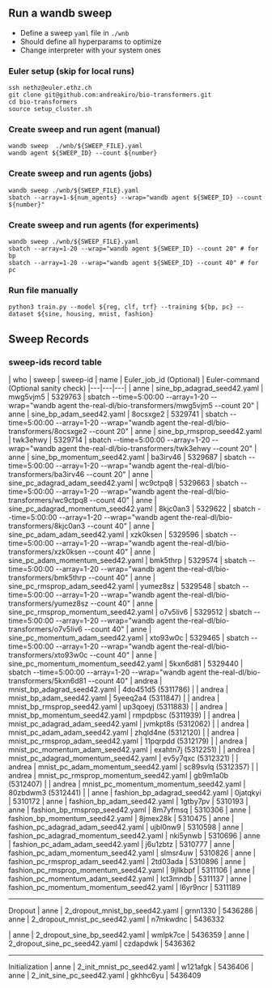 ## Run a wandb sweep

- Define a sweep `yaml` file in `./wnb`
- Should define all hyperparams to optimize
- Change interpreter with your system ones

### Euler setup (skip for local runs)
```
ssh nethz@euler.ethz.ch
git clone git@github.com:andreakiro/bio-transformers.git
cd bio-transformers
source setup_cluster.sh
```

### Create sweep and run agent (manual)
```
wandb sweep  ./wnb/${SWEEP_FILE}.yaml
wandb agent ${SWEEP_ID} --count ${number}
```

### Create sweep and run agents (jobs)
```
wandb sweep ./wnb/${SWEEP_FILE}.yaml
sbatch --array=1-${num_agents} --wrap="wandb agent ${SWEEP_ID} --count ${number}"
```

### Create sweep and run agents (for experiments)
```
wandb sweep ./wnb/${SWEEP_FILE}.yaml
sbatch --array=1-20 --wrap="wandb agent ${SWEEP_ID} --count 20" # for bp
sbatch --array=1-20 --wrap="wandb agent ${SWEEP_ID} --count 40" # for pc
```

### Run file manually
```
python3 train.py --model ${reg, clf, trf} --training ${bp, pc} --dataset ${sine, housing, mnist, fashion}
```

## Sweep Records
### sweep-ids record table
| who | sweep | sweep-id | name | Euler_job_id (Optional) | Euler-command (Optional sanity check)
|---|---|---|
| anne | sine_bp_adagrad_seed42.yaml | mwg5vjm5 | 5329763 | sbatch --time=5:00:00 --array=1-20 --wrap="wandb agent the-real-dl/bio-transformers/mwg5vjm5 --count 20"
| anne | sine_bp_adam_seed42.yaml | 8ocsxge2 | 5329741 | sbatch --time=5:00:00 --array=1-20 --wrap="wandb agent the-real-dl/bio-transformers/8ocsxge2 --count 20"
| anne | sine_bp_rmsprop_seed42.yaml | twk3ehwy | 5329714 | sbatch --time=5:00:00 --array=1-20 --wrap="wandb agent the-real-dl/bio-transformers/twk3ehwy --count 20"
| anne | sine_bp_momentum_seed42.yaml | ba3irv46 | 5329687 | sbatch --time=5:00:00 --array=1-20 --wrap="wandb agent the-real-dl/bio-transformers/ba3irv46 --count 20"
| anne | sine_pc_adagrad_adam_seed42.yaml | wc9ctpq8 | 5329663 | sbatch --time=5:00:00 --array=1-20 --wrap="wandb agent the-real-dl/bio-transformers/wc9ctpq8 --count 40"
| anne | sine_pc_adagrad_momentum_seed42.yaml | 8kjc0an3 | 5329622 | sbatch --time=5:00:00 --array=1-20 --wrap="wandb agent the-real-dl/bio-transformers/8kjc0an3 --count 40"
| anne | sine_pc_adam_adam_seed42.yaml | xzk0ksen | 5329596 | sbatch --time=5:00:00 --array=1-20 --wrap="wandb agent the-real-dl/bio-transformers/xzk0ksen --count 40"
| anne | sine_pc_adam_momentum_seed42.yaml | bmk5thrp | 5329574 | sbatch --time=5:00:00 --array=1-20 --wrap="wandb agent the-real-dl/bio-transformers/bmk5thrp --count 40"
| anne | sine_pc_rmsprop_adam_seed42.yaml | yumez8sz | 5329548 | sbatch --time=5:00:00 --array=1-20 --wrap="wandb agent the-real-dl/bio-transformers/yumez8sz --count 40"
| anne | sine_pc_rmsprop_momentum_seed42.yaml | o7v5liv6 | 5329512 | sbatch --time=5:00:00 --array=1-20 --wrap="wandb agent the-real-dl/bio-transformers/o7v5liv6 --count 40"
| anne | sine_pc_momentum_adam_seed42.yaml | xto93w0c | 5329465 | sbatch --time=5:00:00 --array=1-20 --wrap="wandb agent the-real-dl/bio-transformers/xto93w0c --count 40"
| anne | sine_pc_momentum_momentum_seed42.yaml | 5kxn6d81 | 5329440 | sbatch --time=5:00:00 --array=1-20 --wrap="wandb agent the-real-dl/bio-transformers/5kxn6d81 --count 40"
| andrea | mnist_bp_adagrad_seed42.yaml | 4do451d5 (5311786) |
| andrea | mnist_bp_adam_seed42.yaml | 5yeeq2a4 (5311847) |
| andrea | mnist_bp_rmsprop_seed42.yaml | up3qoeyj (5311883) |
| andrea | mnist_bp_momentum_seed42.yaml | rmpdpbsc (5311939) |
| andrea | mnist_pc_adagrad_adam_seed42.yaml | jvmkpt8s (5312062) |
| andrea | mnist_pc_adam_adam_seed42.yaml | zhqld4ne (5312120) |
| andrea | mnist_pc_rmsprop_adam_seed42.yaml | 11pqrpdd (5312179) |
| andrea | mnist_pc_momentum_adam_seed42.yaml | exahtn7j (5312251) |
| andrea | mnist_pc_adagrad_momentum_seed42.yaml | ev5y7qxc (5312321) |
| andrea | mnist_pc_adam_momentum_seed42.yaml | sc89svlq (5312357) |
| andrea | mnist_pc_rmsprop_momentum_seed42.yaml | gb9m1a0b (5312407) |
| andrea | mnist_pc_momentum_momentum_seed42.yaml | 80zbdwm3 (5312441) |
| anne | fashion_bp_adagrad_seed42.yaml | 0jatqkyi | 5310172
| anne | fashion_bp_adam_seed42.yaml | 1gtby7pv | 5310193
| anne | fashion_bp_rmsprop_seed42.yaml | 8m7yfmsq | 5310306
| anne | fashion_bp_momentum_seed42.yaml | 8jmex28k | 5310475
| anne | fashion_pc_adagrad_adam_seed42.yaml | ujbl0nw9 | 5310598
| anne | fashion_pc_adagrad_momentum_seed42.yaml | nki5ynwb | 5310696
| anne | fashion_pc_adam_adam_seed42.yaml | j6u1zbtz | 5310777
| anne | fashion_pc_adam_momentum_seed42.yaml | slmsr4uw | 5310826
| anne | fashion_pc_rmsprop_adam_seed42.yaml | 2td03ada | 5310896
| anne | fashion_pc_rmsprop_momentum_seed42.yaml | 9jllkbpf | 5311106
| anne | fashion_pc_momentum_adam_seed42.yaml | lct3mndb | 5311137
| anne | fashion_pc_momentum_momentum_seed42.yaml | l6yr9ncr | 5311189

---
Dropout
| anne | 2_dropout_mnist_bp_seed42.yaml | grnn1330 | 5436286
| anne | 2_dropout_mnist_pc_seed42.yaml | n7mkwdnc | 5436332

| anne | 2_dropout_sine_bp_seed42.yaml | wmlpk7ce | 5436359
| anne | 2_dropout_sine_pc_seed42.yaml | czdapdwk | 5436362

---
Initialization
| anne | 2_init_mnist_pc_seed42.yaml | w121afgk | 5436406
| anne | 2_init_sine_pc_seed42.yaml | gkhhc6yu | 5436409